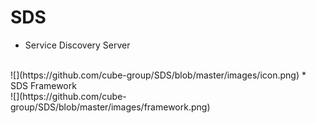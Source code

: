 # SDS
* Service Discovery Server
<br>
![](https://github.com/cube-group/SDS/blob/master/images/icon.png)
* SDS Framework
<br>
![](https://github.com/cube-group/SDS/blob/master/images/framework.png)